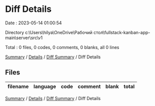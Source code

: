 # Diff Details

Date : 2023-05-14 01:00:54

Directory c:\\Users\\hilya\\OneDrive\\Рабочий стол\\fullstack-kanban-app-main\\server\\src\\v1

Total : 0 files,  0 codes, 0 comments, 0 blanks, all 0 lines

[Summary](results.md) / [Details](details.md) / [Diff Summary](diff.md) / Diff Details

## Files
| filename | language | code | comment | blank | total |
| :--- | :--- | ---: | ---: | ---: | ---: |

[Summary](results.md) / [Details](details.md) / [Diff Summary](diff.md) / Diff Details